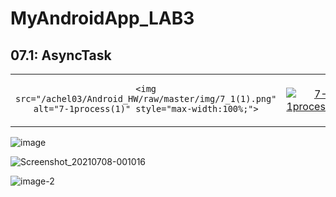 # MyAndroidApp_LAB3

## 07.1: AsyncTask

<table>

<tbody>
<tr>
<td align="center">
 
    <img src="/achel03/Android_HW/raw/master/img/7_1(1).png" alt="7-1process(1)" style="max-width:100%;">
  </a></td>
<td align="center">
  <a target="_blank" rel="noopener noreferrer" href="/achel03/Android_HW/blob/master/img/7_1(2).png">
    <img src="/achel03/Android_HW/raw/master/img/7_1(2).png" alt="7-1process(1)" style="max-width:100%;"></a></td>
  
<td align="center">
  <a target="_blank" rel="noopener noreferrer" href="/achel03/Android_HW/blob/master/img/7_1(3).png">
    <img src="/achel03/Android_HW/raw/master/img/7_1(3).png" alt="7-1process(1)" style="max-width:100%;"></a></td>
</tr>
</tbody>
</table>

![image](https://user-images.githubusercontent.com/63465350/124785572-ef177800-df81-11eb-9d7f-bb8d00250708.png)

![Screenshot_20210708-001016](https://user-images.githubusercontent.com/63465350/124785740-1110fa80-df82-11eb-918a-a952849034ad.png)

![image-2](https://user-images.githubusercontent.com/63465350/124785595-f2aaff00-df81-11eb-9c18-550c8e15b307.png)
